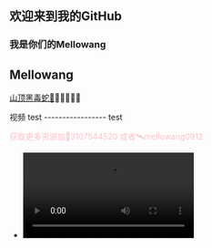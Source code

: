 ## 欢迎来到我的GitHub 
### 我是你们的Mellowang

## Mellowang

[山顶黑毒蛇🐍](http://mellowang.test.upcdn.net/%E5%B1%B1%E9%A0%82%E9%BB%91%E6%AF%92%E8%9B%87.mp4)😀😀😀😀😀

视频 test  ----------------- test

<p style='color:pink'>获取更多资源加🐧3107544520 或者🛰️mellowang0912</p>

- ![#1589F0](http://mellowang.test.upcdn.net/2021-12-19-224903156.mp4)
